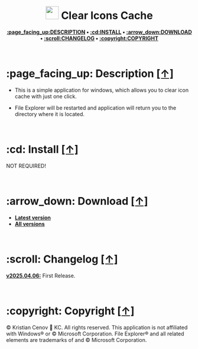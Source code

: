 <h1 align="center"><img src="https://raw.githubusercontent.com/kcenow/clear-icons-cache/main/icon.ico" width="35px" height="35px"> Clear Icons Cache</h1>
<p align="center"><b><a href="#page_facing_up-description-">:page_facing_up:DESCRIPTION</a> • <a href="#cd-install-">:cd:INSTALL</a> • <a href="#arrow_down-download-">:arrow_down:DOWNLOAD</a> • <a href="#scroll-changelog-">:scroll:CHANGELOG</a> • <a href="#copyright-copyright-">:copyright:COPYRIGHT</a></b></p>

<br />

<h1>:page_facing_up: Description <a href="#-clear-icons-cache" title="Go to Navigation">[↑]</a></h1>

* This is a simple application for windows, which allows you to clear icon cache with just one click.

* File Explorer will be restarted and application will return you to the directory where it is located.

<br />

<h1>:cd: Install <a href="#-clear-icons-cache" title="Go to Navigation">[↑]</a></h1>

NOT REQUIRED!

<br />

<h1>:arrow_down: Download <a href="#-clear-icons-cache" title="Go to Navigation">[↑]</a></h1>

* <b>[Latest version](https://github.com/kcenow/clear-icons-cache/releases/tag/v2025.04.06 "Latest version")</b>
* <b>[All versions](https://github.com/kcenow/clear-icons-cache/releases "All versions")</b>

<br />

<h1>:scroll: Changelog <a href="#-clear-icons-cache" title="Go to Navigation">[↑]</a></h1>

<b>[v2025.04.06:](https://github.com/kcenow/clear-icons-cache/releases/tag/v2025.04.06 "Latest version")</b>	First Release.

<br />

<h1>:copyright: Copyright <a href="#-clear-icons-cache" title="Go to Navigation">[↑]</a></h1>
© Kristian Cenov &#128640; KC. All rights reserved. This application is not affiliated with Windows® or © Microsoft Corporation. File Explorer® and all related elements are trademarks of and © Microsoft Corporation.
